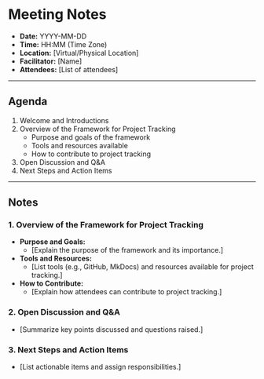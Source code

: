 # Meeting Notes
- **Date:** YYYY-MM-DD
- **Time:** HH:MM (Time Zone)
- **Location:** [Virtual/Physical Location]
- **Facilitator:** [Name]
- **Attendees:** [List of attendees]
  
---

## Agenda

1. Welcome and Introductions
2. Overview of the Framework for Project Tracking
   - Purpose and goals of the framework
   - Tools and resources available
   - How to contribute to project tracking
3. Open Discussion and Q&A
4. Next Steps and Action Items

---

## Notes

### 1. Overview of the Framework for Project Tracking
- **Purpose and Goals:**
  - [Explain the purpose of the framework and its importance.]
- **Tools and Resources:**
  - [List tools (e.g., GitHub, MkDocs) and resources available for project tracking.]
- **How to Contribute:**
  - [Explain how attendees can contribute to project tracking.]

### 2. Open Discussion and Q&A
- [Summarize key points discussed and questions raised.]

### 3. Next Steps and Action Items
- [List actionable items and assign responsibilities.]
